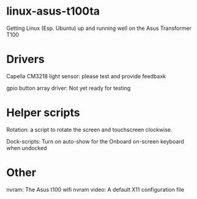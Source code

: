 linux-asus-t100ta
=================

Getting Linux (Esp. Ubuntu) up and running well on the Asus Transformer T100


Drivers
=======

Capella CM3218 light sensor: please test and provide feedbaxk

gpio button array driver: Not yet ready for testing


Helper scripts
==============

Rotation: a script to rotate the screen and touchscreen clockwise.

Dock-scripts: Turn on auto-show for the Onboard on-screen keyboard when undocked


Other
====

nvram: The Asus t100 wifi nvram
video: A default X11 configuration file
